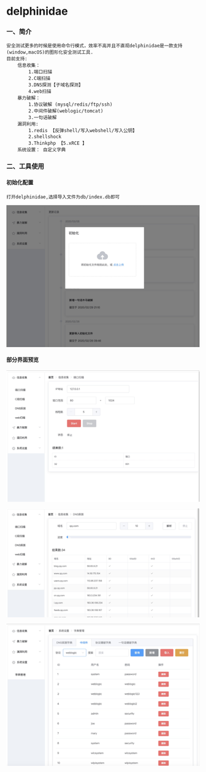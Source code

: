 # delphinidae
### 一、简介
```
安全测试更多的时候是使用命令行模式，效率不高并且不直观delphinidae是一款支持(window,macOS)的图形化安全测试工具.
目前支持:
	信息收集：
		1.端口扫描
		2.C端扫描
		3.DNS探测【子域名探测】
		4.web扫描
	暴力破解：
		1.协议破解 (mysql/redis/ftp/ssh)
		2.中间件破解(weblogic/tomcat)
		3.一句话破解
	漏洞利用:
		1.redis 【反弹shell/写入webshell/写入公钥】
		2.shellshock
		3.Thinkphp 【5.xRCE 】
	系统设置： 自定义字典
```

### 二、工具使用
#### 初始化配置
```
打开delphinidae,选择导入文件为db/index.db即可
```
![init](https://raw.githubusercontent.com/yu2lulu/delphinidae/master/images/init.jpg)

#### 部分界面预览
![](https://raw.githubusercontent.com/yu2lulu/delphinidae/master/images/portscan.jpg)


![](https://raw.githubusercontent.com/yu2lulu/delphinidae/master/images/dnsCrack.jpg)

![](https://raw.githubusercontent.com/yu2lulu/delphinidae/master/images/setting.jpg)
